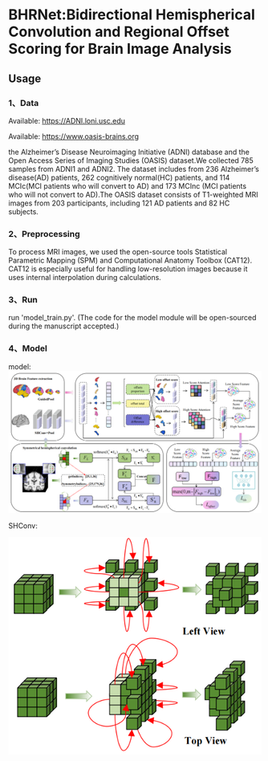 # BHRNet:Bidirectional Hemispherical Convolution and Regional Offset Scoring for Brain Image Analysis
## Usage
### 1、Data
Available:  https://ADNI.loni.usc.edu

Available: https://www.oasis-brains.org
   
the Alzheimer’s Disease Neuroimaging Initiative (ADNI) database and the Open Access Series of Imaging Studies (OASIS) dataset.We collected 785 samples from ADNI1  and ADNI2. The dataset includes from 236 Alzheimer’s disease(AD) patients, 262 cognitively normal(HC) patients, and 114 MCIc(MCI patients who will convert to AD) and 173 MCInc (MCI patients who will not convert to AD).The OASIS dataset consists of T1-weighted MRI images from
203 participants, including 121 AD patients and 82 HC
subjects.

### 2、Preprocessing
To process MRI images, we used the open-source tools Statistical Parametric Mapping (SPM) and Computational Anatomy Toolbox (CAT12). CAT12 is especially useful for handling low-resolution images because it uses internal interpolation during calculations.

### 3、Run
run 'model_train.py'. (The code for the model module will be open-sourced during the manuscript accepted.)

### 4、Model
model:
![model](./images/model.jpg "model")

SHConv:

![SHConv](./images/SHConv.jpg "SHConv")


